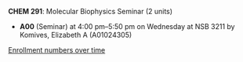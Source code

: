 **CHEM 291**: Molecular Biophysics Seminar (2 units)

- **A00** (Seminar) at 4:00 pm–5:50 pm on Wednesday at NSB 3211 by Komives, Elizabeth A (A01024305)

[Enrollment numbers over time](./CHEM291.tsv)
